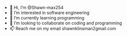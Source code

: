 - 👋 Hi, I’m @Shawn-max254
- 👀 I’m interested in software engineering
- 🌱 I’m currently learning programming
- 💞️ I’m looking to collaborate on coding and programming
- 📫 Reach me on my email shawnklinsman2gmail.com

<!---
Shawn-max254/Shawn-max254 is a ✨ special ✨ repository because its `README.md` (this file) appears on your GitHub profile.
You can click the Preview link to take a look at your changes.
--->
